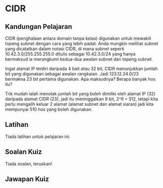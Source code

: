 # CIDR

## Kandungan Pelajaran

CIDR (penghalaan antara domain tanpa kelas) digunakan untuk mewakili topeng subnet dengan cara yang lebih padat. Anda mungkin melihat subnet yang dicatatkan dalam notasi CIDR, di mana subnet seperti 10.42.3.0/255.255.255.0 ditulis sebagai 10.42.3.0/24 yang hanya bermaksud ia merangkumi kedua-dua awalan subnet dan topeng subnet.

Ingat alamat IP terdiri daripada 4 bait atau 32 bit, CIDR menunjukkan jumlah bit yang digunakan sebagai awalan rangkaian. Jadi 123.12.24.0/23 bermakna 23 bit pertama digunakan. Apa maksudnya? Berapa banyak hos itu?

Trik mudah ialah menolak jumlah bit yang boleh dimiliki oleh alamat IP (32) daripada alamat CIDR (23), jadi itu meninggalkan 9 bit, 2^9 = 512, tetapi kita perlu mengalih keluar 2 alamat (alamat subnet dan alamat siaran) jadi kita mempunyai 510 hos yang boleh digunakan.

## Latihan

Tiada latihan untuk pelajaran ini.

## Soalan Kuiz

Tiada soalan, teruskan!

## Jawapan Kuiz